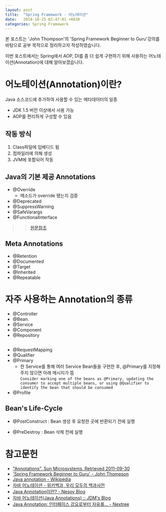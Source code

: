 ```yaml
---
layout: post
title:  "Spring Framework - 어노테이션"
date:   2018-10-25 02:47:01 +0830
categories: Spring Framework
---
```


본 포스트는 'John Thompson'의 'Spring Framework Beginner to Guru'강의를 바탕으로 공부 목적으로 정리하고자 작성하였습니다.

이번 포스트에서는 Spring에서 AOP, DI를 좀 더 쉽게 구현하기 위해 사용하는 어노테이션(Annotation)에 대해 알아보겠습니다.

# 어노테이션(Annotation)이란?

Java 소스코드에 추가하여 사용할 수 있는 메타데이터의 일종
- JDK 1.5 버전 이상에서 사용 가능
- AOP를 편리하게 구성할 수 있음

## 작동 방식

1. Class파일에 임베디드 됨
2. 컴파일러에 의해 생성
3. JVM에 포함되어 작동

## Java의 기본 제공 Annotations

- @Override
    - 메소드가 override 됐는지 검증
- @Deprecated
- @SuppressWarning
- @SafeVarargs
- @FunctionalInterface  

>>[원문참조]()

## Meta Annotations 

- @Retention
- @Documented
- @Target
- @Inherited
- @Repeatable

# 자주 사용하는 Annotation의 종류

- @Controller
- @Bean.
- @Service
- @Component
- @Repository

## 

- @RequestMapping
- @Qualifier
- @Primary
    - 한 Service를 통해 여러 Service Bean들을 구현한 후, @Primary를 지정해주지 않으면 아래 메시지가 뜸  
```Consider marking one of the beans as @Primary, updating the consumer to accept multiple beans, or using @Qualifier to identify the bean that should be consumed```
- @Profile

## Bean's Life-Cycle

- @PostConstruct : Bean 생성 후 요청한 곳에 반환되기 전에 실행

- @PreDestroy : Bean 삭제 전에 실행


# 참고문헌

- ["Annotations". Sun Microsystems. Retrieved 2011-09-30](https://docs.oracle.com/javase/1.5.0/docs/guide/language/annotations.html)
- ['Spring Framework Beginner to Guru' - John Thompson](https://www.udemy.com/spring-framework-5-beginner-to-guru/)
- [Java annotation - Wikipedia](https://en.wikipedia.org/wiki/Java_annotation)
- [자바 어노테이션 - 위키백과, 우리 모두의 백과사전](https://ko.wikipedia.org/wiki/%EC%9E%90%EB%B0%94_%EC%96%B4%EB%85%B8%ED%85%8C%EC%9D%B4%EC%85%98)
- [Java Annotation이란? - Nesoy Blog](https://nesoy.github.io/articles/2018-04/Java-Annotation)
- [자바 어노테이션(Java Annotations) :: JDM's Blog](https://jdm.kr/blog/216)
- [Java Annotation: 인터페이스 강요로부터 자유를… - Nextree](http://www.nextree.co.kr/p5864/)
